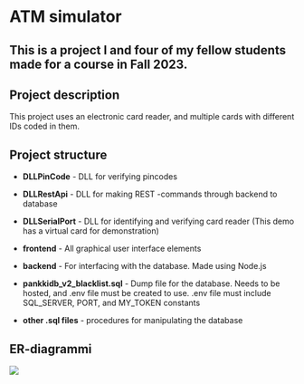 # ATM simulator
This is a project I and four of my fellow students made for a course in Fall 2023.
---
## Project description
This project uses an electronic card reader, and multiple cards with different IDs coded in them. 

## Project structure
- **DLLPinCode** - DLL for verifying pincodes
- **DLLRestApi** - DLL for making REST -commands through backend to database
- **DLLSerialPort** - DLL for identifying and verifying card reader (This demo has a virtual card for demonstration)

- **frontend** - All graphical user interface elements

- **backend** - For interfacing with the database. Made using Node.js

- **pankkidb_v2_blacklist.sql** - Dump file for the database. Needs to be hosted, and .env file must be created to use. .env file must include SQL_SERVER, PORT, and MY_TOKEN constants

- **other .sql files** - procedures for manipulating the database

## ER-diagrammi

<img src="ER_diagrammi_v4.png">
